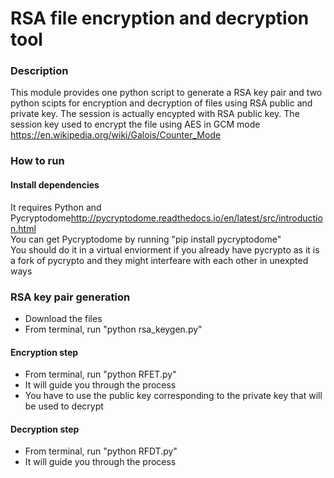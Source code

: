 # RSA file encryption and decryption tool
### Description
This module provides one python script to generate a RSA key pair and two python scipts for encryption and decryption of files using RSA public and private key. The session is actually encypted with RSA public key. The session key used to encrypt the file using AES in GCM mode    
<https://en.wikipedia.org/wiki/Galois/Counter_Mode>  
### How to run

#### Install dependencies
It requires Python and Pycryptodome<http://pycryptodome.readthedocs.io/en/latest/src/introduction.html>  
You can get Pycryptodome by running "pip install pycryptodome"  
You should do it in a virtual enviorment if you already have pycrypto as it is a fork of pycrypto and they might interfeare with each other in unexpted ways

### RSA key pair generation
* Download the files
* From terminal, run "python rsa_keygen.py"

#### Encryption step
* From terminal, run "python RFET.py"
* It will guide you through the process
* You have to use the public key corresponding to the private key that will be used to decrypt

#### Decryption step
* From terminal, run "python RFDT.py"
* It will guide you through the process
